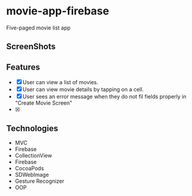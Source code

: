 # movie-app-firebase


Five-paged movie list app

## ScreenShots




## Features
- [x] User can view a list of movies. 
- [x] User can view movie details by tapping on a cell.
- [x] User sees an error message when they do not fil fields properly in "Create Movie Screen"
- [x] 

## Technologies

- MVC
- Firebase
- CollectionView
- Firebase
- CocoaPods
- SDWebImage
- Gesture Recognizer
- OOP
